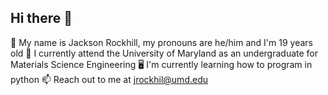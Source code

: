 ## Hi there 👋
👋 My name is Jackson Rockhill, my pronouns are he/him and I'm 19 years old
🏫 I currently attend the University of Maryland as an undergraduate for Materials Science Engineering
🖥️ I'm currently learning how to program in python
📫 Reach out to me at jrockhil@umd.edu

<!--
**JRockhill98/JRockhill98** is a ✨ _special_ ✨ repository because its `README.md` (this file) appears on your GitHub profile.

Here are some ideas to get you started:

- 🔭 I’m currently working on ...
- 🌱 I’m currently learning ...
- 👯 I’m looking to collaborate on ...
- 🤔 I’m looking for help with ...
- 💬 Ask me about ...
- 📫 How to reach me: ...
- 😄 Pronouns: ...
- ⚡ Fun fact: ...
-->
